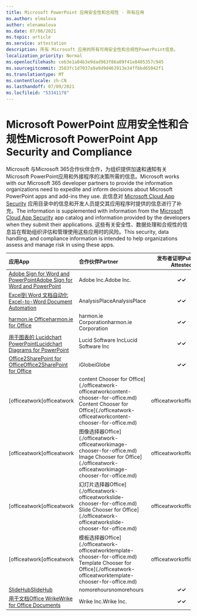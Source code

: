 ```yaml
---
title: Microsoft PowerPoint 应用安全性和合规性 - 所有应用
ms.author: elmalova
author: elenamalova
ms.date: 07/08/2021
ms.topic: article
ms.service: attestation
description: 所有 Microsoft 应用的所有可用安全性和合规性PowerPoint信息。
localization_priority: Normal
ms.openlocfilehash: ceb3e1a04b3e9dad963f86a09f41e8405357c945
ms.sourcegitcommit: 3583fc1d7037a9a9d9d463913e34ffbbd65042f1
ms.translationtype: MT
ms.contentlocale: zh-CN
ms.lasthandoff: 07/09/2021
ms.locfileid: "53341178"
---
```

# <a name="microsoft-powerpoint-app-security-and-compliance"></a><span data-ttu-id="ff1bb-103">Microsoft PowerPoint 应用安全性和合规性</span><span class="sxs-lookup"><span data-stu-id="ff1bb-103">Microsoft PowerPoint App Security and Compliance</span></span>

<span data-ttu-id="ff1bb-104">Microsoft 与Microsoft 365合作伙伴合作，为组织提供加速和通知有关 Microsoft PowerPoint应用和外接程序的决策所需的信息。</span><span class="sxs-lookup"><span data-stu-id="ff1bb-104">Microsoft works with our Microsoft 365 developer partners to provide the information organizations need to expedite and inform decisions about Microsoft PowerPoint apps and add-ins they use.</span></span> <span data-ttu-id="ff1bb-105">此信息对 [Microsoft Cloud App Security](https://www.microsoft.com/en-us/enterprise-mobility-security/cloud-app-security) 应用目录中的信息和开发人员提交其应用程序时提供的信息进行了补充。</span><span class="sxs-lookup"><span data-stu-id="ff1bb-105">The information is supplemented with information from the [Microsoft Cloud App Security](https://www.microsoft.com/en-us/enterprise-mobility-security/cloud-app-security) app catalog and information provided by the developers when they submit their applications.</span></span> <span data-ttu-id="ff1bb-106">这些有关安全性、数据处理和合规性的信息旨在帮助组织评估和管理使用这些应用时的风险。</span><span class="sxs-lookup"><span data-stu-id="ff1bb-106">This security, data handling, and compliance information is intended to help organizations assess and manage risk in using these apps.</span></span>

| <span data-ttu-id="ff1bb-107">**应用**</span><span class="sxs-lookup"><span data-stu-id="ff1bb-107">**App**</span></span> | <span data-ttu-id="ff1bb-108">**合作伙伴**</span><span class="sxs-lookup"><span data-stu-id="ff1bb-108">**Partner**</span></span> | <span data-ttu-id="ff1bb-109">**发布者证明**</span><span class="sxs-lookup"><span data-stu-id="ff1bb-109">**Publisher Attested**</span></span> | <span data-ttu-id="ff1bb-110">**认证**</span><span class="sxs-lookup"><span data-stu-id="ff1bb-110">**Certified**</span></span> |
|:--------|:------------|:----------------------:|:-------------:|
| [<span data-ttu-id="ff1bb-111">Adobe Sign for Word and PowerPoint</span><span class="sxs-lookup"><span data-stu-id="ff1bb-111">Adobe Sign for Word and PowerPoint</span></span>](./adobe-inc-sign-for-word-and-powerpoint.md) | <span data-ttu-id="ff1bb-112">Adobe Inc.</span><span class="sxs-lookup"><span data-stu-id="ff1bb-112">Adobe Inc.</span></span> | <span data-ttu-id="ff1bb-113">**✓**</span><span class="sxs-lookup"><span data-stu-id="ff1bb-113">**✓**</span></span> | <img alt="Certified application badge" src="../media/certified-badge.png" height="25" width="25" /> |
| [<span data-ttu-id="ff1bb-114">Excel到 Word 文档自动化</span><span class="sxs-lookup"><span data-stu-id="ff1bb-114">Excel-to-Word Document Automation</span></span>](./analysisplace-excel-to-word-document-automation.md) | <span data-ttu-id="ff1bb-115">AnalysisPlace</span><span class="sxs-lookup"><span data-stu-id="ff1bb-115">AnalysisPlace</span></span> | <span data-ttu-id="ff1bb-116">**✓**</span><span class="sxs-lookup"><span data-stu-id="ff1bb-116">**✓**</span></span> |  |
| [<span data-ttu-id="ff1bb-117">harmon.ie Office</span><span class="sxs-lookup"><span data-stu-id="ff1bb-117">harmon.ie for Office</span></span>](./harmonie-corporation-for-office.md) | <span data-ttu-id="ff1bb-118">harmon.ie Corporation</span><span class="sxs-lookup"><span data-stu-id="ff1bb-118">harmon.ie Corporation</span></span> | <span data-ttu-id="ff1bb-119">**✓**</span><span class="sxs-lookup"><span data-stu-id="ff1bb-119">**✓**</span></span> |  |
| [<span data-ttu-id="ff1bb-120">用于图表的 Lucidchart PowerPoint</span><span class="sxs-lookup"><span data-stu-id="ff1bb-120">Lucidchart Diagrams for PowerPoint</span></span>](./lucid-software-inc-lucidchart-diagrams-for-powerpoint.md) | <span data-ttu-id="ff1bb-121">Lucid Software Inc</span><span class="sxs-lookup"><span data-stu-id="ff1bb-121">Lucid Software Inc</span></span> | <span data-ttu-id="ff1bb-122">**✓**</span><span class="sxs-lookup"><span data-stu-id="ff1bb-122">**✓**</span></span> |  |
| [<span data-ttu-id="ff1bb-123">Office2SharePoint for Office</span><span class="sxs-lookup"><span data-stu-id="ff1bb-123">Office2SharePoint for Office</span></span>](./iglobe-office2sharepoint-for-office.md) | <span data-ttu-id="ff1bb-124">iGlobe</span><span class="sxs-lookup"><span data-stu-id="ff1bb-124">iGlobe</span></span> | <span data-ttu-id="ff1bb-125">**✓**</span><span class="sxs-lookup"><span data-stu-id="ff1bb-125">**✓**</span></span> | <img alt="Certified application badge" src="../media/certified-badge.png" height="25" width="25" /> |
| <span data-ttu-id="ff1bb-126">[officeatwork</span><span class="sxs-lookup"><span data-stu-id="ff1bb-126">[officeatwork</span></span> | <span data-ttu-id="ff1bb-127">content Chooser for Office] (./officeatwork-officeatworkcontent-chooser-for-office.md) </span><span class="sxs-lookup"><span data-stu-id="ff1bb-127">Content Chooser for Office](./officeatwork-officeatworkcontent-chooser-for-office.md)</span></span> | <span data-ttu-id="ff1bb-128">officeatwork</span><span class="sxs-lookup"><span data-stu-id="ff1bb-128">officeatwork</span></span> | <span data-ttu-id="ff1bb-129">**✓**</span><span class="sxs-lookup"><span data-stu-id="ff1bb-129">**✓**</span></span> | <img alt="Certified application badge" src="../media/certified-badge.png" height="25" width="25" /> |
| <span data-ttu-id="ff1bb-130">[officeatwork</span><span class="sxs-lookup"><span data-stu-id="ff1bb-130">[officeatwork</span></span> | <span data-ttu-id="ff1bb-131">图像选择器Office] (./officeatwork-officeatworkimage-chooser-for-office.md) </span><span class="sxs-lookup"><span data-stu-id="ff1bb-131">Image Chooser for Office](./officeatwork-officeatworkimage-chooser-for-office.md)</span></span> | <span data-ttu-id="ff1bb-132">officeatwork</span><span class="sxs-lookup"><span data-stu-id="ff1bb-132">officeatwork</span></span> | <span data-ttu-id="ff1bb-133">**✓**</span><span class="sxs-lookup"><span data-stu-id="ff1bb-133">**✓**</span></span> |  |
| <span data-ttu-id="ff1bb-134">[officeatwork</span><span class="sxs-lookup"><span data-stu-id="ff1bb-134">[officeatwork</span></span> | <span data-ttu-id="ff1bb-135">幻灯片选择器Office] (./officeatwork-officeatworkslide-chooser-for-office.md) </span><span class="sxs-lookup"><span data-stu-id="ff1bb-135">Slide Chooser for Office](./officeatwork-officeatworkslide-chooser-for-office.md)</span></span> | <span data-ttu-id="ff1bb-136">officeatwork</span><span class="sxs-lookup"><span data-stu-id="ff1bb-136">officeatwork</span></span> | <span data-ttu-id="ff1bb-137">**✓**</span><span class="sxs-lookup"><span data-stu-id="ff1bb-137">**✓**</span></span> |  |
| <span data-ttu-id="ff1bb-138">[officeatwork</span><span class="sxs-lookup"><span data-stu-id="ff1bb-138">[officeatwork</span></span> | <span data-ttu-id="ff1bb-139">模板选择器Office] (./officeatwork-officeatworktemplate-chooser-for-office.md) </span><span class="sxs-lookup"><span data-stu-id="ff1bb-139">Template Chooser for Office](./officeatwork-officeatworktemplate-chooser-for-office.md)</span></span> | <span data-ttu-id="ff1bb-140">officeatwork</span><span class="sxs-lookup"><span data-stu-id="ff1bb-140">officeatwork</span></span> | <span data-ttu-id="ff1bb-141">**✓**</span><span class="sxs-lookup"><span data-stu-id="ff1bb-141">**✓**</span></span> | <img alt="Certified application badge" src="../media/certified-badge.png" height="25" width="25" /> |
| [<span data-ttu-id="ff1bb-142">SlideHub</span><span class="sxs-lookup"><span data-stu-id="ff1bb-142">SlideHub</span></span>](./nomorehours-slidehub.md) | <span data-ttu-id="ff1bb-143">nomorehours</span><span class="sxs-lookup"><span data-stu-id="ff1bb-143">nomorehours</span></span> | <span data-ttu-id="ff1bb-144">**✓**</span><span class="sxs-lookup"><span data-stu-id="ff1bb-144">**✓**</span></span> |  |
| [<span data-ttu-id="ff1bb-145">用于文档Office Wrike</span><span class="sxs-lookup"><span data-stu-id="ff1bb-145">Wrike for Office Documents</span></span>](./wrike-inc-for-office-documents.md) | <span data-ttu-id="ff1bb-146">Wrike Inc.</span><span class="sxs-lookup"><span data-stu-id="ff1bb-146">Wrike Inc.</span></span> | <span data-ttu-id="ff1bb-147">**✓**</span><span class="sxs-lookup"><span data-stu-id="ff1bb-147">**✓**</span></span> | <img alt="Certified application badge" src="../media/certified-badge.png" height="25" width="25" /> |
